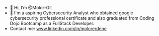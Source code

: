 - 👋 Hi, I’m @Molor-Git
- 🌱 I'm a aspiring Cybersecurity Analyst who obtained google cybersecurity professional certificate and also graduated from Coding Dojo Bootcamp as a FullStack Developer.
-  Contact me: www.linkedin.com/in/molorerdene
<!-- - 💞️ I’m looking to collaborate on ... -->
<!-- - 📫 How to reach me ... -->

<!---
Molor-Git/Molor-Git is a ✨ special ✨ repository because its `README.md` (this file) appears on your GitHub profile.
You can click the Preview link to take a look at your changes.
--->

